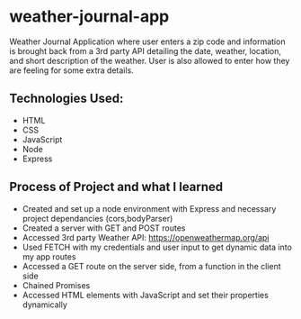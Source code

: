 # weather-journal-app
Weather Journal Application where user enters a zip code and information is brought back from a 3rd party API detailing the date, weather, location, and short description of the weather. User is also allowed to enter how they are feeling for some extra details.
## Technologies Used:
 - HTML
 - CSS
 - JavaScript
 - Node
 - Express

## Process of Project and what I learned 
  - Created and set up a node environment with Express and necessary project dependancies (cors,bodyParser)
  - Created a server with GET and POST routes
  - Accessed 3rd party Weather API: https://openweathermap.org/api
  - Used FETCH with my credentials and user input to get dynamic data into my app routes
  - Accessed a GET route on the server side, from a function in the client side 
  - Chained Promises
  - Accessed HTML elements with JavaScript and set their properties dynamically
